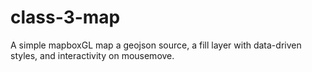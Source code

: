 # class-3-map

A simple mapboxGL map a geojson source, a fill layer with data-driven styles, and interactivity on mousemove.
